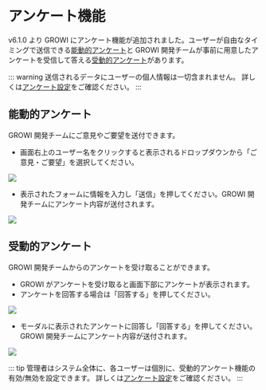 # アンケート機能

v6.1.0 より GROWI にアンケート機能が追加されました。ユーザーが自由なタイミングで送信できる[能動的アンケート](/ja/guide/features/questionnaire.html#%E8%83%BD%E5%8B%95%E7%9A%84%E3%82%A2%E3%83%B3%E3%82%B1%E3%83%BC%E3%83%88)と GROWI 開発チームが事前に用意したアンケートを受信して答える[受動的アンケート](/ja/guide/features/questionnaire.html#%E5%8F%97%E5%8B%95%E7%9A%84%E3%82%A2%E3%83%B3%E3%82%B1%E3%83%BC%E3%83%88)があります。

::: warning
送信されるデータにユーザーの個人情報は一切含まれません。
詳しくは[アンケート設定](/ja/admin-guide/management-cookbook/app-settings.html#%E3%82%A2%E3%83%B3%E3%82%B1%E3%83%BC%E3%83%88%E8%A8%AD%E5%AE%9A)をご確認ください。
:::

## 能動的アンケート

GROWI 開発チームにご意見やご要望を送付できます。

- 画面右上のユーザー名をクリックすると表示されるドロップダウンから「ご意見・ご要望」を選択してください。

![](/assets/images/questionnaire_feedback.png)

- 表示されたフォームに情報を入力し「送信」を押してください。GROWI 開発チームにアンケート内容が送付されます。

![](/assets/images/questionnaire_form.png)

## 受動的アンケート

GROWI 開発チームからのアンケートを受け取ることができます。

- GROWI がアンケートを受け取ると画面下部にアンケートが表示されます。
- アンケートを回答する場合は「回答する」を押してください。

![](/assets/images/questionnaire_cron.png)

- モーダルに表示されたアンケートに回答し「回答する」を押してください。GROWI 開発チームにアンケート内容が送付されます。

![](/assets/images/questionnaire_cron_form.png)

::: tip
管理者はシステム全体に、各ユーザーは個別に、受動的アンケート機能の有効/無効を設定できます。
詳しくは[アンケート設定](/ja/admin-guide/management-cookbook/app-settings.html#%E3%82%A2%E3%83%B3%E3%82%B1%E3%83%BC%E3%83%88%E8%A8%AD%E5%AE%9A)をご確認ください。
:::